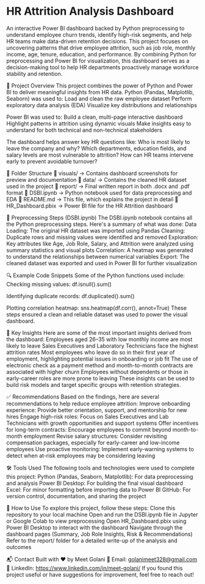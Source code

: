 # HR Attrition Analysis Dashboard
An interactive Power BI dashboard backed by Python preprocessing to understand employee churn trends, identify high-risk segments, and help HR teams make data-driven retention decisions.
This project focuses on uncovering patterns that drive employee attrition, such as job role, monthly income, age, tenure, education, and performance. By combining Python for preprocessing and Power BI for visualization, this dashboard serves as a decision-making tool to help HR departments proactively manage workforce stability and retention.

🚀 Project Overview
This project combines the power of Python and Power BI to deliver meaningful insights from HR data.
Python (Pandas, Matplotlib, Seaborn) was used to:
Load and clean the raw employee dataset
Perform exploratory data analysis (EDA)
Visualize key distributions and relationships

Power BI was used to:
Build a clean, multi-page interactive dashboard
Highlight patterns in attrition using dynamic visuals
Make insights easy to understand for both technical and non-technical stakeholders

The dashboard helps answer key HR questions like:
Who is most likely to leave the company and why?
Which departments, education fields, and salary levels are most vulnerable to attrition?
How can HR teams intervene early to prevent avoidable turnover?

📂 Folder Structure
📁 visuals/ → Contains dashboard screenshots for preview and documentation
📁 data/ → Contains the cleaned HR dataset used in the project
📁 report/ → Final written report in both .docx and .pdf format
📄 DSBI.ipynb → Python notebook used for data preprocessing and EDA
📄 README.md → This file, which explains the project in detail
📄 HR_Dashboard.pbix → Power BI file for the HR Attrition dashboard

🧹 Preprocessing Steps (DSBI.ipynb)
The DSBI.ipynb notebook contains all the Python preprocessing steps. Here's a summary of what was done:
Data Loading: The original HR dataset was imported using Pandas
Cleaning: Duplicate rows and missing values were identified and removed
Exploration: Key attributes like Age, Job Role, Salary, and Attrition were analyzed using summary statistics and visual plots
Correlation: A heatmap was generated to understand the relationships between numerical variables
Export: The cleaned dataset was exported and used in Power BI for further visualization

🔍 Example Code Snippets
Some of the Python functions used include:
Checking missing values:
df.isnull().sum()

Identifying duplicate records:
df.duplicated().sum()

Plotting correlation heatmap:
sns.heatmap(df.corr(), annot=True)
These steps ensured a clean and reliable dataset was used to power the visual dashboard.

📌 Key Insights
Here are some of the most important insights derived from the dashboard:
Employees aged 26–35 with low monthly income are most likely to leave
Sales Executives and Laboratory Technicians face the highest attrition rates
Most employees who leave do so in their first year of employment, highlighting potential issues in onboarding or job fit
The use of electronic check as a payment method and month-to-month contracts are associated with higher churn
Employees without dependents or those in early-career roles are more prone to leaving
These insights can be used to build risk models and target specific groups with retention strategies.

✅ Recommendations
Based on the findings, here are several recommendations to help reduce employee attrition:
Improve onboarding experience: Provide better orientation, support, and mentorship for new hires
Engage high-risk roles: Focus on Sales Executives and Lab Technicians with growth opportunities and support systems
Offer incentives for long-term contracts: Encourage employees to commit beyond month-to-month employment
Revise salary structures: Consider revisiting compensation packages, especially for early-career and low-income employees
Use proactive monitoring: Implement early-warning systems to detect when at-risk employees may be considering leaving

🛠️ Tools Used
The following tools and technologies were used to complete this project:
Python (Pandas, Seaborn, Matplotlib): For data preprocessing and analysis
Power BI Desktop: For building the final visual dashboard
Excel: For minor formatting before importing data to Power BI
GitHub: For version control, documentation, and sharing the project

📎 How to Use
To explore this project, follow these steps:
Clone this repository to your local machine
Open and run the DSBI.ipynb file in Jupyter or Google Colab to view preprocessing
Open HR_Dashboard.pbix using Power BI Desktop to interact with the dashboard
Navigate through the dashboard pages (Summary, Job Role Insights, Risk & Recommendations)
Refer to the report/ folder for a detailed write-up of the analysis and outcomes

📬 Contact
Built with ❤️ by Meet Golani
📧 Email: golanimeet328@gmail.com
🔗 LinkedIn: https://www.linkedin.com/in/meet-golani/
If you found this project useful or have suggestions for improvement, feel free to reach out!
